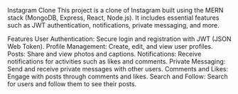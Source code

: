 Instagram Clone
This project is a clone of Instagram built using the MERN stack (MongoDB, Express, React, Node.js). It includes essential features such as JWT authentication, notifications, private messaging, and more.

Features
User Authentication: Secure login and registration with JWT (JSON Web Token).
Profile Management: Create, edit, and view user profiles.
Posts: Share and view photos and captions.
Notifications: Receive notifications for activities such as likes and comments.
Private Messaging: Send and receive private messages with other users.
Comments and Likes: Engage with posts through comments and likes.
Search and Follow: Search for users and follow them to see their posts.
